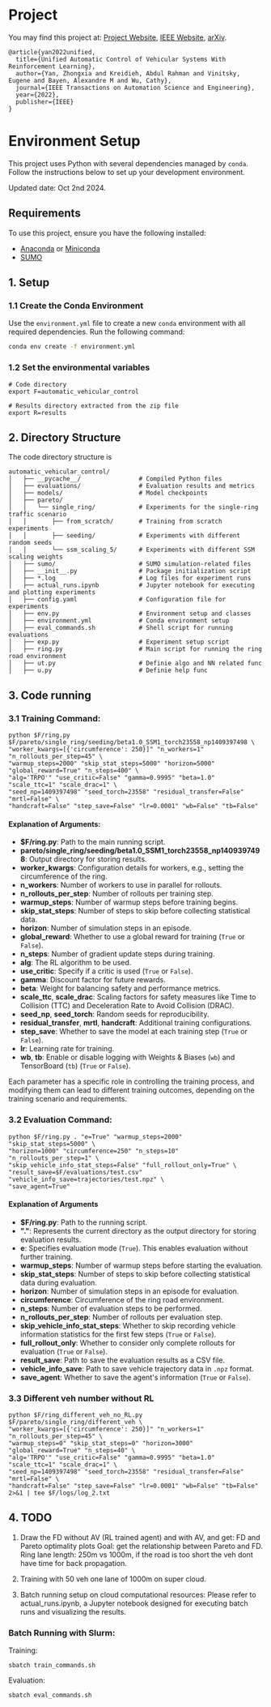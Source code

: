 # Project

You may find this project at: [Project Website](https://mit-wu-lab.github.io/automatic_vehicular_control), [IEEE Website](https://ieeexplore.ieee.org/document/9765650), [arXiv](https://arxiv.org/abs/2208.00268).

```
@article{yan2022unified,
  title={Unified Automatic Control of Vehicular Systems With Reinforcement Learning},
  author={Yan, Zhongxia and Kreidieh, Abdul Rahman and Vinitsky, Eugene and Bayen, Alexandre M and Wu, Cathy},
  journal={IEEE Transactions on Automation Science and Engineering},
  year={2022},
  publisher={IEEE}
}
```

# Environment Setup

This project uses Python with several dependencies managed by `conda`. Follow the instructions below to set up your development environment.

Updated date: Oct 2nd 2024.


## Requirements

To use this project, ensure you have the following installed:

- [Anaconda](https://www.anaconda.com/products/distribution) or [Miniconda](https://docs.conda.io/en/latest/miniconda.html)
- [SUMO](https://sumo.dlr.de/docs/Installing/MacOS_Build.html)

## 1. Setup

### 1.1 Create the Conda Environment

Use the `environment.yml` file to create a new `conda` environment with all required dependencies. Run the following command:

```sh
conda env create -f environment.yml
```

### 1.2 Set the environmental variables
```
# Code directory
export F=automatic_vehicular_control

# Results directory extracted from the zip file
export R=results
```

## 2. Directory Structure

The code directory structure is
``` 
automatic_vehicular_control/
│   ├── __pycache__/                # Compiled Python files
│   ├── evaluations/                # Evaluation results and metrics
│   ├── models/                     # Model checkpoints
│   ├── pareto/
│   │   └── single_ring/            # Experiments for the single-ring traffic scenario
│   │       ├── from_scratch/       # Training from scratch experiments
│   │       ├── seeding/            # Experiments with different random seeds
│   │       └── ssm_scaling_5/      # Experiments with different SSM scaling weights
│   ├── sumo/                       # SUMO simulation-related files
│   ├── __init__.py                 # Package initialization script
│   ├── *.log                       # Log files for experiment runs
│   ├── actual_runs.ipynb           # Jupyter notebook for executing and plotting experiments
│   ├── config.yaml                 # Configuration file for experiments
│   ├── env.py                      # Environment setup and classes
│   ├── environment.yml             # Conda environment setup
│   ├── eval_commands.sh            # Shell script for running evaluations
│   ├── exp.py                      # Experiment setup script
│   ├── ring.py                     # Main script for running the ring road environment
│   ├── ut.py                       # Definie algo and NN related func
│   ├── u.py                        # Definie help func

```


## 3. Code running
### 3.1 Training Command:
```
python $F/ring.py $F/pareto/single_ring/seeding/beta1.0_SSM1_torch23558_np1409397498 \
"worker_kwargs=[{'circumference': 250}]" "n_workers=1" "n_rollouts_per_step=45" \
"warmup_steps=2000" "skip_stat_steps=5000" "horizon=5000" "global_reward=True" "n_steps=400" \
"alg='TRPO'" "use_critic=False" "gamma=0.9995" "beta=1.0" "scale_ttc=1" "scale_drac=1" \
"seed_np=1409397498" "seed_torch=23558" "residual_transfer=False" "mrtl=False" \
"handcraft=False" "step_save=False" "lr=0.0001" "wb=False" "tb=False" 
```

#### Explanation of Arguments:
- **$F/ring.py**: Path to the main running script.
- **pareto/single_ring/seeding/beta1.0_SSM1_torch23558_np1409397498**: Output directory for storing results.
- **worker_kwargs**: Configuration details for workers, e.g., setting the circumference of the ring.
- **n_workers**: Number of workers to use in parallel for rollouts.  
- **n_rollouts_per_step**: Number of rollouts per training step.  
- **warmup_steps**: Number of warmup steps before training begins.  
- **skip_stat_steps**: Number of steps to skip before collecting statistical data.  
- **horizon**: Number of simulation steps in an episode.  
- **global_reward**: Whether to use a global reward for training (`True` or `False`).
- **n_steps**: Number of gradient update steps during training.  
- **alg**: The RL algorithm to be used.  
- **use_critic**: Specify if a critic is used (`True` or `False`).
- **gamma**: Discount factor for future rewards.  
- **beta**: Weight for balancing safety and performance metrics.  
- **scale_ttc**, **scale_drac**: Scaling factors for safety measures like Time to Collision (TTC) and Deceleration Rate to Avoid Collision (DRAC).
- **seed_np**, **seed_torch**: Random seeds for reproducibility.  
- **residual_transfer**, **mrtl**, **handcraft**: Additional training configurations.
- **step_save**: Whether to save the model at each training step (`True` or `False`).
- **lr**: Learning rate for training.  
- **wb**, **tb**: Enable or disable logging with Weights & Biases (`wb`) and TensorBoard (`tb`) (`True` or `False`).

Each parameter has a specific role in controlling the training process, and modifying them can lead to different training outcomes, depending on the training scenario and requirements.

### 3.2 Evaluation Command:

```
python $F/ring.py . "e=True" "warmup_steps=2000" "skip_stat_steps=5000" \
"horizon=1000" "circumference=250" "n_steps=10" "n_rollouts_per_step=1" \
"skip_vehicle_info_stat_steps=False" "full_rollout_only=True" \
"result_save=$F/evaluations/test.csv" "vehicle_info_save=trajectories/test.npz" \
"save_agent=True"
```

#### Explanation of Arguments

- **$F/ring.py**: Path to the running script.
- **"."**: Represents the current directory as the output directory for storing evaluation results.
- **e**: Specifies evaluation mode (`True`). This enables evaluation without further training.
- **warmup_steps**: Number of warmup steps before starting the evaluation.
- **skip_stat_steps**: Number of steps to skip before collecting statistical data during evaluation.
- **horizon**: Number of simulation steps in an episode for evaluation.
- **circumference**: Circumference of the ring road environment.
- **n_steps**: Number of evaluation steps to be performed.
- **n_rollouts_per_step**: Number of rollouts per evaluation step.
- **skip_vehicle_info_stat_steps**: Whether to skip recording vehicle information statistics for the first few steps (`True` or `False`).
- **full_rollout_only**: Whether to consider only complete rollouts for evaluation (`True` or `False`).
- **result_save**: Path to save the evaluation results as a CSV file.
- **vehicle_info_save**: Path to save vehicle trajectory data in `.npz` format.
- **save_agent**: Whether to save the agent's information (`True` or `False`).


### 3.3 Different veh number without RL 
```
python $F/ring_different_veh_no_RL.py  $F/pareto/single_ring/different_veh \
"worker_kwargs=[{'circumference': 250}]" "n_workers=1" "n_rollouts_per_step=45" \
"warmup_steps=0" "skip_stat_steps=0" "horizon=3000" "global_reward=True" "n_steps=40" \
"alg='TRPO'" "use_critic=False" "gamma=0.9995" "beta=1.0" "scale_ttc=1" "scale_drac=1" \
"seed_np=1409397498" "seed_torch=23558" "residual_transfer=False" "mrtl=False" \
"handcraft=False" "step_save=False" "lr=0.0001" "wb=False" "tb=False"  2>&1 | tee $F/logs/log_2.txt

```


## 4. TODO
1. Draw the FD without AV (RL trained agent) and with AV, and get:
    FD and Pareto optimality plots
    Goal: get the relationship between Pareto and FD. 
    Ring lane length: 250m vs 1000m, if the road is too short the veh dont have time for back propagation. 

2. Training with 50 veh one lane of 1000m on super cloud. 

3. Batch running setup on cloud computational resources: Please refer to actual_runs.ipynb, a Jupyter notebook designed for executing batch runs and visualizing the results.

### Batch Running with Slurm:
Training:
```
sbatch train_commands.sh
```

Evaluation:
```
sbatch eval_commands.sh
```